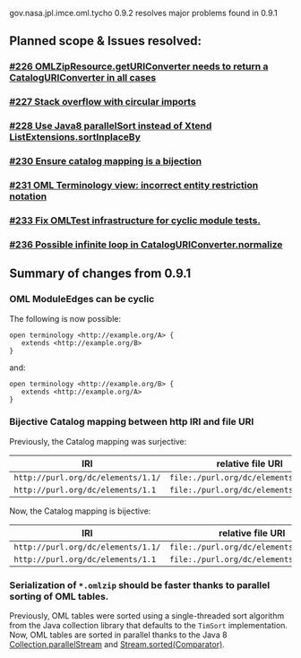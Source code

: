 gov.nasa.jpl.imce.oml.tycho 0.9.2 resolves major problems found in 0.9.1

## Planned scope & Issues resolved:

### [#226 OMLZipResource.getURIConverter needs to return a CatalogURIConverter in all cases](https://github.com/JPL-IMCE/gov.nasa.jpl.imce.oml/issues/226)

### [#227 Stack overflow with circular imports](https://github.com/JPL-IMCE/gov.nasa.jpl.imce.oml/issues/227)

### [#228 Use Java8 parallelSort instead of Xtend ListExtensions.sortInplaceBy](https://github.com/JPL-IMCE/gov.nasa.jpl.imce.oml/issues/228)

### [#230 Ensure catalog mapping is a bijection](https://github.com/JPL-IMCE/gov.nasa.jpl.imce.oml/issues/230)

### [#231 OML Terminology view: incorrect entity restriction notation](https://github.com/JPL-IMCE/gov.nasa.jpl.imce.oml/issues/231)

### [#233 Fix OMLTest infrastructure for cyclic module tests.](https://github.com/JPL-IMCE/gov.nasa.jpl.imce.oml/issues/233)

### [#236 Possible infinite loop in CatalogURIConverter.normalize](https://github.com/JPL-IMCE/gov.nasa.jpl.imce.oml/issues/236)

## Summary of changes from 0.9.1

### OML ModuleEdges can be cyclic

The following is now possible:

```
open terminology <http://example.org/A> {
   extends <http://example.org/B>
}
```

and:

```
open terminology <http://example.org/B> {
   extends <http://example.org/A>
}
```

### Bijective Catalog mapping between http IRI and file URI

Previously, the Catalog mapping was surjective:


| IRI | relative file URI |
|----|----|
| `http://purl.org/dc/elements/1.1/` | `file:./purl.org/dc/elements/1.1.owl` |
| `http://purl.org/dc/elements/1.1` | `file:./purl.org/dc/elements/1.1.owl` |


Now, the Catalog mapping is bijective:


| IRI | relative file URI |
|----|----|
| `http://purl.org/dc/elements/1.1/` | `file:./purl.org/dc/elements/1.1/.owl` |
| `http://purl.org/dc/elements/1.1` | `file:./purl.org/dc/elements/1.1.owl` |

### Serialization of `*.omlzip` should be faster thanks to parallel sorting of OML tables.

Previously, OML tables were sorted using a single-threaded sort algorithm from the Java collection library that defaults to the `TimSort` implementation.
Now, OML tables are sorted in parallel thanks to the Java 8 [Collection.parallelStream](https://docs.oracle.com/javase/8/docs/api/java/util/Collection.html#parallelStream--)
and [Stream.sorted(Comparator)](https://docs.oracle.com/javase/8/docs/api/java/util/stream/Stream.html#sorted-java.util.Comparator-).
